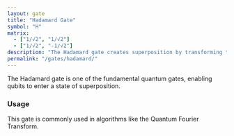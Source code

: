 ```yaml
---
layout: gate
title: "Hadamard Gate"
symbol: "H"
matrix:
  - ["1/√2", "1/√2"]
  - ["1/√2", "-1/√2"]
description: "The Hadamard gate creates superposition by transforming the |0⟩ and |1⟩ basis states."
permalink: "/gates/hadamard/"
---
```


The Hadamard gate is one of the fundamental quantum gates, enabling qubits to enter a state of superposition.

### Usage

This gate is commonly used in algorithms like the Quantum Fourier Transform.
